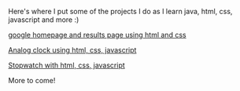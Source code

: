 Here's where I put some of the projects I do as I learn java, html, css, javascript and more :)




<a href = "https://mikielmcrae.github.io/google-search-and-results/">google homepage and results page using html and css</a>

<a href = "https://mikielmcrae.github.io/analog-clock">Analog clock using html, css, javascript</a>

<a href = "https://mikielmcrae.github.io/stopwatch/">Stopwatch with html, css, javascript</a>

More to come!

